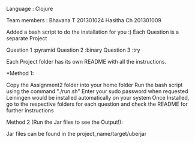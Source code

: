 Language : Clojure

Team members :
Bhavana T 201301024
Hasitha Ch 201301009

Added a bash script to do the installation for you :)
Each Question is a separate Project 

Question 1 :pyramid
Question 2 :binary
Question 3 :try

Each Project folder has its own README with all the instructions. 

*Method 1:

Copy the Assignment2 folder into your home folder
Run the bash script using the command "./run.sh"
Enter your sudo password when requested
Leiningen would be installed automatically on your system
Once Installed, go to the respective folders for each question and check the README for further instructions

Method 2 (Run the Jar files to see the Output!):

Jar files can be found in the project_name/target/uberjar
